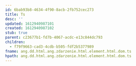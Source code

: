 ```yaml
---
id: 6bab93b8-4634-4f90-8acb-2fb752cec273
title: Ts
desc: ''
updated: 1612940987101
created: 1612940987102
stub: true
parent: c23677b1-fd7b-4067-acdc-e13c844dc793
children:
  - f79f9663-cad3-4cdb-b505-fdf2b5377989
fname: ang.dd.html.ang.zdarzenie.html.element.html.dom.ts
hpath: ang.dd.html.ang.zdarzenie.html.element.html.dom.ts
---
```



